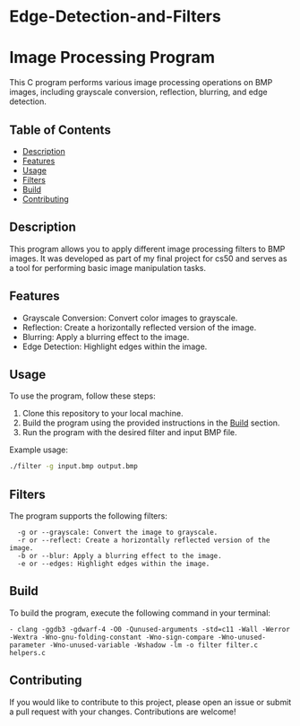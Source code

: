 # Edge-Detection-and-Filters

# Image Processing Program

This C program performs various image processing operations on BMP images, including grayscale conversion, reflection, blurring, and edge detection.

## Table of Contents

- [Description](#description)
- [Features](#features)
- [Usage](#usage)
- [Filters](#filters)
- [Build](#build)
- [Contributing](#contributing)

## Description

This program allows you to apply different image processing filters to BMP images. It was developed as part of my final project for cs50 and serves as a tool for performing basic image manipulation tasks.

## Features

- Grayscale Conversion: Convert color images to grayscale.
- Reflection: Create a horizontally reflected version of the image.
- Blurring: Apply a blurring effect to the image.
- Edge Detection: Highlight edges within the image.

## Usage

To use the program, follow these steps:

1. Clone this repository to your local machine.
2. Build the program using the provided instructions in the [Build](#build) section.
3. Run the program with the desired filter and input BMP file.

Example usage:
```bash
./filter -g input.bmp output.bmp
```

## Filters
The program supports the following filters:

```
  -g or --grayscale: Convert the image to grayscale.
  -r or --reflect: Create a horizontally reflected version of the image.
  -b or --blur: Apply a blurring effect to the image.
  -e or --edges: Highlight edges within the image.
```

## Build
To build the program, execute the following command in your terminal:
```
- clang -ggdb3 -gdwarf-4 -O0 -Qunused-arguments -std=c11 -Wall -Werror -Wextra -Wno-gnu-folding-constant -Wno-sign-compare -Wno-unused-parameter -Wno-unused-variable -Wshadow -lm -o filter filter.c helpers.c
```
## Contributing
If you would like to contribute to this project, please open an issue or submit a pull request with your changes. Contributions are welcome!

